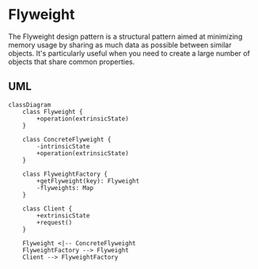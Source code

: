 # Flyweight


The Flyweight design pattern is a structural pattern aimed at minimizing memory usage by sharing as much data as possible between similar objects. It's particularly useful when you need to create a large number of objects that share common properties.

## UML

```mermaid
classDiagram
    class Flyweight {
        +operation(extrinsicState)
    }

    class ConcreteFlyweight {
        -intrinsicState
        +operation(extrinsicState)
    }

    class FlyweightFactory {
        +getFlyweight(key): Flyweight
        -flyweights: Map
    }

    class Client {
        +extrinsicState
        +request()
    }

    Flyweight <|-- ConcreteFlyweight
    FlyweightFactory --> Flyweight
    Client --> FlyweightFactory
```
